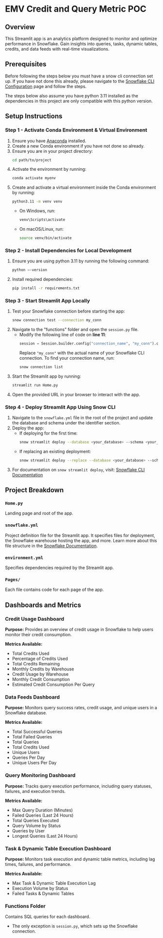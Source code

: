 # EMV Credit and Query Metric POC

## Overview

This Streamlit app is an analytics platform designed to monitor and optimize performance in Snowflake. Gain insights into queries, tasks, dynamic tables, credits, and data feeds with real-time visualizations.

## Prerequisites
Before following the steps below you must have a snow cli connection set up.
If you have not done this already, please navigate to the [Snowflake CLI Configuration](https://docs.snowflake.com/en/developer-guide/snowflake-cli/connecting/configure-connections#add-a-connection) page and follow the steps.

The steps below also assume you have python 3.11 installed as the dependencies in this project are only compatible with this python version.

## Setup Instructions

### Step 1 - Activate Conda Environment & Virtual Environment

1. Ensure you have [Anaconda](https://www.anaconda.com/) installed.
2. Create a new Conda environment if you have not done so already.
3. Ensure you are in your project directory:
   ```bash
   cd path/to/project
   ```
4. Activate the environment by running:
   ```bash
   conda activate myenv
   ```
5. Create and activate a virtual environment inside the Conda environment by running:
   ```bash
   python3.11 -m venv venv
   ```
   - On Windows, run:
     ```bash
     venv\Scripts\activate
     ```
   - On macOS/Linux, run:
     ```bash
     source venv/bin/activate
     ```

### Step 2 - Install Dependencies for Local Development

1. Ensure you are using python 3.11 by running the following command:
   ```bash
   python —-version
   ```
2. Install required dependencies:
   ```bash
   pip install -r requirements.txt
   ```

### Step 3 - Start Streamlit App Locally

1. Test your Snowflake connection before starting the app:
   ```bash
   snow connection test --connection my_conn
   ```
2. Navigate to the "functions" folder and open the `session.py` file.
   - Modify the following line of code on **line 11**:
      ```python
      session = Session.builder.config("connection_name", "my_conn").create()
      ```
      Replace `"my_conn"` with the actual name of your Snowflake CLI connection. To find your connection name, run:
      ```bash
      snow connection list
      ```
4. Start the Streamlit app by running:
   ```bash
   streamlit run Home.py
   ```
5. Open the provided URL in your browser to interact with the app.

### Step 4 - Deploy Streamlit App Using Snow CLI

1. Navigate to the `snowflake.yml` file in the root of the project and update the database and schema under the identifier section.
2. Deploy the app:
   - If deploying for the first time:
     ```bash
     snow streamlit deploy --database <your_database> --schema <your_schema>
     ```
   - If replacing an existing deployment:
     ```bash
     snow streamlit deploy --replace --database <your_database> --schema <your_schema>
     ```
3. For documentation on `snow streamlit deploy`, visit:
   [Snowflake CLI Documentation](https://docs.snowflake.com/en/developer-guide/snowflake-cli/command-reference/streamlit-commands/deploy)

## Project Breakdown

### `Home.py`

Landing page and root of the app.

### `snowflake.yml`

Project definition file for the Streamlit app. It specifies files for deployment, the Snowflake warehouse hosting the app, and more.
Learn more about this file structure in the [Snowflake Documentation](https://docs.snowflake.com/en/developer-guide/snowflake-cli/streamlit-apps/manage-apps/initialize-app#label-snowcli-streamlit-project-definition).

### `environment.yml`

Specifies dependencies required by the Streamlit app.

### `Pages/`

Each file contains code for each page of the app.

## Dashboards and Metrics

### **Credit Usage Dashboard**

**Purpose:** Provides an overview of credit usage in Snowflake to help users monitor their credit consumption.

**Metrics Available:**

- Total Credits Used
- Percentage of Credits Used
- Total Credits Remaining
- Monthly Credits by Warehouse
- Credit Usage by Warehouse
- Monthly Credit Consumption
- Estimated Credit Consumption Per Query

### **Data Feeds Dashboard**

**Purpose:** Monitors query success rates, credit usage, and unique users in a Snowflake database.

**Metrics Available:**

- Total Successful Queries
- Total Failed Queries
- Total Queries
- Total Credits Used
- Unique Users
- Queries Per Day
- Unique Users Per Day

### **Query Monitoring Dashboard**

**Purpose:** Tracks query execution performance, including query statuses, failures, and execution trends.

**Metrics Available:**

- Max Query Duration (Minutes)
- Failed Queries (Last 24 Hours)
- Total Queries Executed
- Query Volume by Status
- Queries by User
- Longest Queries (Last 24 Hours)

### **Task & Dynamic Table Execution Dashboard**

**Purpose:** Monitors task execution and dynamic table metrics, including lag times, failures, and performance.

**Metrics Available:**

- Max Task & Dynamic Table Execution Lag
- Execution Volume by Status
- Failed Tasks & Dynamic Tables

### **Functions Folder**

Contains SQL queries for each dashboard.

- The only exception is `session.py`, which sets up the Snowflake connection.